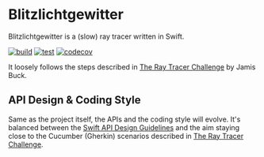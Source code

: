 # Blitzlichtgewitter

Blitzlichtgewitter is a (slow) ray tracer written in Swift.

[![build](https://github.com/lennartstolz/blitzlichtgewitter/actions/workflows/build.yml/badge.svg)](https://github.com/lennartstolz/blitzlichtgewitter/actions/workflows/build.yml)
[![test](https://github.com/lennartstolz/blitzlichtgewitter/actions/workflows/test.yml/badge.svg)](https://github.com/lennartstolz/blitzlichtgewitter/actions/workflows/test.yml)
[![codecov](https://codecov.io/gh/lennartstolz/blitzlichtgewitter/branch/main/graph/badge.svg?token=V397RT5OCO)](https://codecov.io/gh/lennartstolz/blitzlichtgewitter)

It loosely follows the steps described in [The Ray Tracer Challenge](http://raytracerchallenge.com/) by Jamis Buck.

## API Design & Coding Style

Same as the project itself, the APIs and the coding style will evolve. It's balanced between the 
[Swift API Design Guidelines](https://swift.org/documentation/api-design-guidelines/) and the aim staying close to the 
Cucumber (Gherkin) scenarios described in [The Ray Tracer Challenge](http://raytracerchallenge.com/).
